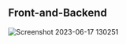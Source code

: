 ## Front-and-Backend

![Screenshot 2023-06-17 130251](https://github.com/Yana16/Front-and-Backend/assets/16081126/1b36e893-be0e-47e4-be9e-0f950af44816)
